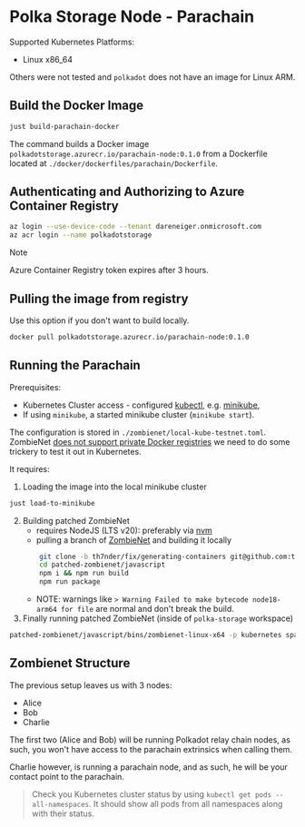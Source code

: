 # Polka Storage Node - Parachain

Supported Kubernetes Platforms:
- Linux x86_64

Others were not tested and `polkadot` does not have an image for Linux ARM.

## Build the Docker Image

```bash
just build-parachain-docker
```

The command builds a Docker image `polkadotstorage.azurecr.io/parachain-node:0.1.0` from a Dockerfile located at `./docker/dockerfiles/parachain/Dockerfile`.

## Authenticating and Authorizing to Azure Container Registry

```bash
az login --use-device-code --tenant dareneiger.onmicrosoft.com
az acr login --name polkadotstorage
```

> [!NOTE]
> Azure Container Registry token expires after 3 hours.

## Pulling the image from registry

Use this option if you don't want to build locally.

```bash
docker pull polkadotstorage.azurecr.io/parachain-node:0.1.0
```

## Running the Parachain

Prerequisites:
- Kubernetes Cluster access - configured [kubectl](https://kubernetes.io/docs/tasks/tools/#kubectl), e.g. [minikube](https://minikube.sigs.k8s.io/docs/start/),
- If using `minikube`, a started minikube cluster (`minikube start`).

The configuration is stored in `./zombienet/local-kube-testnet.toml`.
ZombieNet [does not support private Docker registries](https://github.com/paritytech/zombienet/issues/1829) we need to do some trickery to test it out in Kubernetes.

It requires:
1. Loading the image into the local minikube cluster
```bash
just load-to-minikube
```
2. Building patched ZombieNet
    - requires NodeJS (LTS v20): preferably via [nvm](https://nodejs.org/en/download/package-manager)
    - pulling a branch of [ZombieNet](https://github.com/paritytech/zombienet/pull/1830) and building it locally
    ```bash
        git clone -b th7nder/fix/generating-containers git@github.com:th7nder/zombienet.git patched-zombienet
        cd patched-zombienet/javascript
        npm i && npm run build
        npm run package
    ```
    - NOTE: warnings like `> Warning Failed to make bytecode node18-arm64 for file` are normal and don't break the build.
3. Finally running patched ZombieNet (inside of `polka-storage` workspace)
```bash
patched-zombienet/javascript/bins/zombienet-linux-x64 -p kubernetes spawn zombienet/local-kube-testnet.toml
```

## Zombienet Structure

The previous setup leaves us with 3 nodes:
* Alice
* Bob
* Charlie

The first two (Alice and Bob) will be running Polkadot relay chain nodes, as such,
you won't have access to the parachain extrinsics when calling them.

Charlie however, is running a parachain node, and as such, he will be your contact point to the parachain.

> Check you Kubernetes cluster status by using `kubectl get pods --all-namespaces`.
> It should show all pods from all namespaces along with their status.
